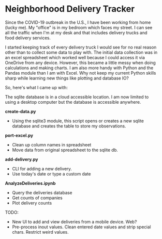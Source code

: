 # Neighborhood Delivery Tracker

Since the COVID-19 outbreak in the U.S., I have been working from home (lucky me).  My "office" is in my bedroom which faces my street. I can see all the traffic when I'm at my desk and that includes delivery trucks and food delivery services.

I started keeping track of every delivery truck I would see for no real reason other than to collect some data to play with.  The initial data collection was in an excel spreadsheet which worked well because I could access it via OneDrive from any device.  However, this became a little messy when doing calculations and making charts.  I am also more handy with Python and the Pandas module than I am with Excel.  Why not keep my current Python skills sharp while learning new things like plotting and database IO?

So, here's what I came up with:

The sqlite database is in a cloud accessible location.  I am now limited to using a desktop computer but the database is accessible anywhere.

**create-data.py**
- Using the sqlite3 module, this script opens or creates a new sqlite database and creates the table to store my observations.

**port-excel.py**
- Clean up column names in spreadsheet
- Move data from original spreadsheet to the sqlite db.

**add-delivery.py**
- CLI for adding a new delivery.
- Use today's date or type a custom date

**AnalyzeDeliveries.ipynb**
- Query the deliveries database
- Get counts of companies
- Plot delivery counts

TODO:
- New UI to add and view deliveries from a mobile device. Web?
- Pre-process inout values.  Clean entered date values and strip special chars.  Restrict weird values.
